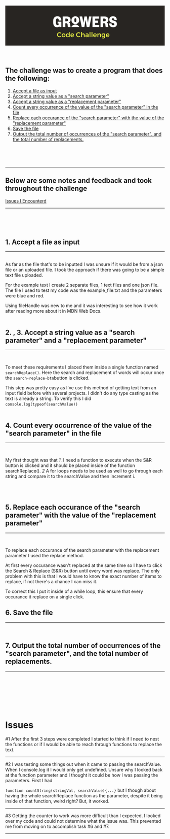 ![Banner](./assets/Banner.png)
<br><br><br>

## The challenge was to create a program that does the following:

1. [Accept a file as input](#1-accept-a-file-as-input)
2. [Accept a string value as a "search parameter"](#2--3-accept-a-string-value-as-a-search-parameter-and-a-replacement-parameter)
3. [Accept a string value as a "replacement parameter"](#2--3-accept-a-string-value-as-a-search-parameter-and-a-replacement-parameter)
4. [Count every occurrence of the value of the "search parameter" in the file](#4-count-every-occurrence-of-the-value-of-the-search-parameter-in-the-file)
5. [Replace each occurance of the "search parameter" with the value of the "replacement parameter"](#5-replace-each-occurance-of-the-search-parameter-with-the-value-of-the-replacement-parameter)
6. [Save the file](#6-save-the-file)
7. [Output the total number of occurrences of the "search parameter", and the total number of replacements.](#7-output-the-total-number-of-occurrences-of-the-search-parameter-and-the-total-number-of-replacements)

<br><br><br><hr>

## Below are some notes and feedback and took throughout the challenge

[Issues I Encounterd](#issues)

<hr><br><br><br>

## 1. Accept a file as input

<hr><br>
As far as the file that's to be inputted I was unsure if it would be from a json file or an uploaded file. I took the approach if there was going to be a simple text file uploaded.

For the example text I create 2 separate files, 1 text files and one json file. The file I used to test my code was the example_file.txt and the parameters were blue and red.

Using fileHandle was new to me and it was interesting to see how it work after reading more about it in MDN Web Docs.
<br><br>

## 2. , 3. Accept a string value as a "search parameter" and a "replacement parameter"

<hr><br>

To meet these requirements I placed them inside a single function named `searchReplace()`. Here the search and replacement of words will occur once the `search-replace-btn`button is clicked.

This step was pretty easy as I've use this method of getting text from an input field before with several projects. I didn't do any type casting as the text is already a string. To verify this I did `console.log(typeof(searchValue))`
<br><br>

## 4. Count every occurrence of the value of the "search parameter" in the file

<hr><br>

My first thought was that *1.* I need a function to execute when the S&R button is clicked and it should be placed inside of the function searchReplace(). *2* A for loops needs to be used as well to go through each string and compare it to the searchValue and then increment i.



<br><br>

## 5. Replace each occurance of the "search parameter" with the value of the "replacement parameter"

<hr><br>

To replace each occurance of the search parameter with the replacement parameter I used the replace method.

At first every occurance wasn't replaced at the same time so I have to click the Search & Replace (S&R) button until every word was replace. The only problem with this is that I would have to know the exact number of items to replace, if not there's a chance I can miss it.

To correct this I put it inside of a while loop, this ensure that every occurance it replace on a single click.

## 6. Save the file

<hr><br>

## 7. Output the total number of occurrences of the "search parameter", and the total number of replacements.

<hr><br><br>

<br><br><br>

# Issues

#1 After the first 3 steps were completed I started to think if I need to nest the functions or if I would be able to reach through functions to replace the text.

<hr>
#2 I was testing some things out when it came to passing the searchValue. When I console.log it I would only get undefined. Unsure why I looked back at the function parameter and I thought it could be how I was passing the parameters. First I had 

`function countString(stringVal, searchValue){...}` but I though about having the whole searchReplace function as the parameter, despite it being inside of that function, weird right? But, it worked. 
<hr>
#3 Getting the counter to work was more difficult than I expected. I looked over my code and could not determine what the issue was. This prevented me from moving on to accomplish task #6 and #7.

<hr>
<br><br>
